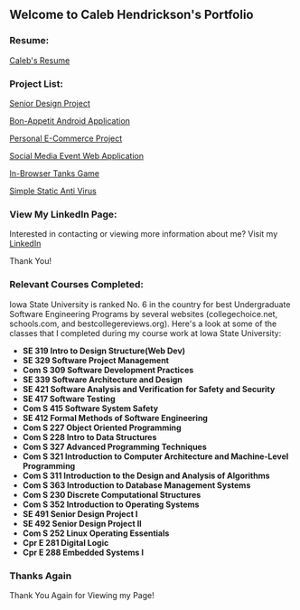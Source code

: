 ## Welcome to Caleb Hendrickson's Portfolio

### Resume:

[Caleb's Resume](Resume_Caleb_Hendrickson.md)

### Project List:

[Senior Design Project](SeniorDesign.md)

[Bon-Appetit Android Application](BonAppetit.md)

[Personal E-Commerce Project](eStore.md)

[Social Media Event Web Application](goGetters.md)

[In-Browser Tanks Game](NodejsTanks.md)

[Simple Static Anti Virus](AntiVirus.md)

### View My LinkedIn Page:

Interested in contacting or viewing more information about me? Visit my [LinkedIn](https://www.linkedin.com/in/caleb-neal-hendrickson/)

Thank You!

### Relevant Courses Completed:

Iowa State University is ranked No. 6 in the country for best Undergraduate Software Engineering Programs by several websites (collegechoice.net, schools.com, and bestcollegereviews.org). 
Here's a look at some of the classes that I completed during my course work at Iowa State University:

- **SE 319 Intro to Design Structure(Web Dev)** 
- **SE 329 Software Project Management**
- **Com S 309 Software Development Practices** 
- **SE 339 Software Architecture and Design** 
- **SE 421 Software Analysis and Verification for Safety and Security**
- **SE 417 Software Testing** 
- **Com S 415 Software System Safety** 
- **SE 412 Formal Methods of Software Engineering**
- **Com S 227 Object Oriented Programming** 
- **Com S 228 Intro to Data Structures**  
- **Com S 327 Advanced Programming Techniques**
- **Com S 321 Introduction to Computer Architecture and Machine-Level Programming**
- **Com S 311 Introduction to the Design and Analysis of Algorithms** 
- **Com S 363 Introduction to Database Management Systems** 
- **Com S 230 Discrete Computational Structures**
- **Com S 352 Introduction to Operating Systems**
- **SE 491 Senior Design Project I**
- **SE 492 Senior Design Project II**  
- **Com S 252 Linux Operating Essentials** 
- **Cpr E 281 Digital Logic**
- **Cpr E 288 Embedded Systems I** 

### Thanks Again

Thank You Again for Viewing my Page!
